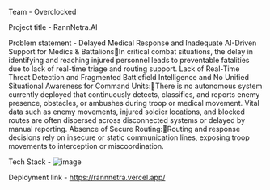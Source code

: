 Team - Overclocked

Project title - RannNetra.AI


Problem statement - Delayed Medical Response and Inadequate AI-Driven Support for Medics & BattalionsIn critical combat situations, the delay in identifying and reaching injured personnel leads to preventable fatalities due to lack of real-time triage and routing support.
Lack of Real-Time Threat Detection and Fragmented Battlefield Intelligence and No Unified Situational Awareness for Command Units:There is no autonomous system currently deployed that continuously detects, classifies, and reports enemy presence, obstacles, or ambushes during troop or medical movement. Vital data such as enemy movements, injured soldier locations, and blocked routes are often dispersed across disconnected systems or delayed by manual reporting.
Absence of Secure Routing:Routing and response decisions rely on insecure or static communication lines, exposing troop movements to interception or miscoordination.

Tech Stack - ![image](https://github.com/user-attachments/assets/80f919dd-5837-4e9f-8ad4-5dd006f25eba)

Deployment link - https://rannnetra.vercel.app/

